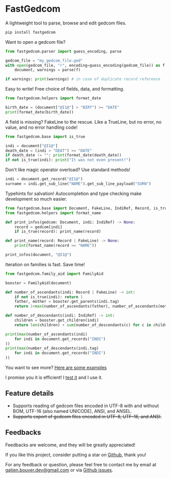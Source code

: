 # FastGedcom

A lightweight tool to parse, browse and edit gedcom files.

```bash
pip install fastgedcom
```

Want to open a gedcom file?
```python
from fastgedcom.parser import guess_encoding, parse

gedcom_file = "my_gedcom_file.ged"
with open(gedcom_file, "r", encoding=guess_encoding(gedcom_file)) as f:
	document, warnings = parse(f)

if warnings: print(warnings) # in case of duplicate record reference
```


Easy to write! Free choice of fields, data, and formatting.
```python
from fastgedcom.helpers import format_date

birth_date = (document["@I1@"] > "BIRT") >= "DATE"
print(format_date(birth_date))
```

A field is missing? FakeLine to the rescue. Like a TrueLine, but no error, no value, and no error handling code!
```python
from fastgedcom.base import is_true

indi = document["@I1@"]
death_date = (indi > "DEAT") >= "DATE"
if death_date != "": print(format_date(death_date)) 
if not is_true(indi): print("It was not even present!")
```

Don't like magic operator overload? Use standard methods!
```python
indi = document.get_record("@I1@")
surname = indi.get_sub_line("NAME").get_sub_line_payload("SURN")
```

Typehints for salvation! Autocompletion and type checking make development so much easier.
```python
from fastgedcom.base import Document, FakeLine, IndiRef, Record, is_true
from fastgedcom.helpers import format_name

def print_infos(gedcom: Document, indi: IndiRef) -> None:
	record = gedcom[indi]
	if is_true(record): print_name(record)

def print_name(record: Record | FakeLine) -> None:
	print(format_name(record >= "NAME"))

print_infos(document, "@I1@")
```

Iteration on families is fast. Save time!
```python
from fastgedcom.family_aid import FamilyAid

booster = FamilyAid(document)

def number_of_ascendants(indi: Record | FakeLine) -> int:
	if not is_true(indi): return 1
	father, mother = booster.get_parents(indi.tag)
	return 1+max(number_of_ascendants(father), number_of_ascendants(mother))

def number_of_descendants(indi: IndiRef) -> int:
	children = booster.get_children(indi)
	return len(children) + sum(number_of_descendants(c) for c in children)

print(max(number_of_ascendants(indi)
	for indi in document.get_records("INDI")
))
print(max(number_of_descendants(indi.tag)
	for indi in document.get_records("INDI")
))
```

You want to see more? [Here are some examples](https://github.com/GatienBouyer/fastgedcom/tree/main/examples)

I promise you it is efficient! I [test it](https://github.com/GatienBouyer/fastgedcom/tree/main/benchmarks) and I use it.



## Feature details

- Supports reading of gedcom files encoded in UTF-8 with and without BOM, UTF-16 (also named UNICODE), ANSI, and ANSEL.
- ~~Supports export of gedcom files encoded in UTF-8, UTF-16, and ANSI.~~

## Feedbacks

Feedbacks are welcome, and they will be greatly appreciated!

If you like this project, consider putting a star on [Github](https://github.com/GatienBouyer/fastgedcom), thank you!

For any feedback or question, please feel free to contact me by email at gatien.bouyer.dev@gmail.com or via [Github issues](https://github.com/GatienBouyer/fastgedcom/issues).
